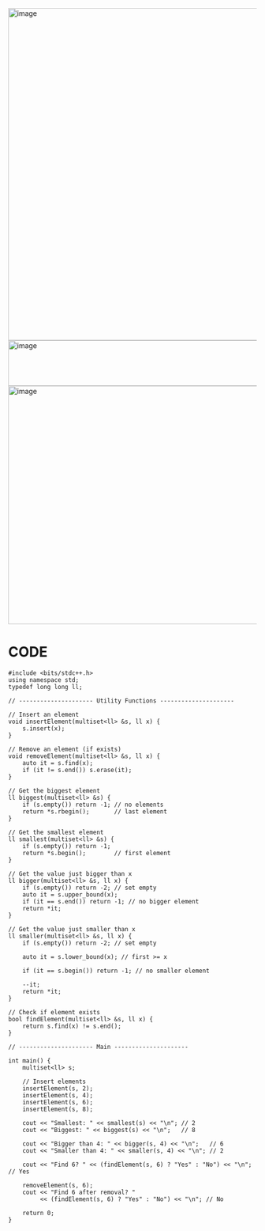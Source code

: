 
<img width="978" height="672" alt="image" src="https://github.com/user-attachments/assets/b130659e-3012-4a48-bd28-e79557bbdb72" />

<img width="862" height="92" alt="image" src="https://github.com/user-attachments/assets/19fe1cac-a70f-44b3-9c59-f3e2f570ed7c" />

<img width="826" height="482" alt="image" src="https://github.com/user-attachments/assets/c123c7a3-6492-4811-bb4d-15c6da916002" />


# CODE
```
#include <bits/stdc++.h>
using namespace std;
typedef long long ll;

// --------------------- Utility Functions ---------------------

// Insert an element
void insertElement(multiset<ll> &s, ll x) {
    s.insert(x);
}

// Remove an element (if exists)
void removeElement(multiset<ll> &s, ll x) {
    auto it = s.find(x);
    if (it != s.end()) s.erase(it);
}

// Get the biggest element
ll biggest(multiset<ll> &s) {
    if (s.empty()) return -1; // no elements
    return *s.rbegin();       // last element
}

// Get the smallest element
ll smallest(multiset<ll> &s) {
    if (s.empty()) return -1;
    return *s.begin();        // first element
}

// Get the value just bigger than x
ll bigger(multiset<ll> &s, ll x) {
    if (s.empty()) return -2; // set empty
    auto it = s.upper_bound(x); 
    if (it == s.end()) return -1; // no bigger element
    return *it;
}

// Get the value just smaller than x
ll smaller(multiset<ll> &s, ll x) {
    if (s.empty()) return -2; // set empty

    auto it = s.lower_bound(x); // first >= x

    if (it == s.begin()) return -1; // no smaller element

    --it; 
    return *it;
}

// Check if element exists
bool findElement(multiset<ll> &s, ll x) {
    return s.find(x) != s.end();
}

// --------------------- Main ---------------------

int main() {
    multiset<ll> s;

    // Insert elements
    insertElement(s, 2);
    insertElement(s, 4);
    insertElement(s, 6);
    insertElement(s, 8);

    cout << "Smallest: " << smallest(s) << "\n"; // 2
    cout << "Biggest: " << biggest(s) << "\n";   // 8

    cout << "Bigger than 4: " << bigger(s, 4) << "\n";   // 6
    cout << "Smaller than 4: " << smaller(s, 4) << "\n"; // 2

    cout << "Find 6? " << (findElement(s, 6) ? "Yes" : "No") << "\n"; // Yes

    removeElement(s, 6);
    cout << "Find 6 after removal? " 
         << (findElement(s, 6) ? "Yes" : "No") << "\n"; // No

    return 0;
}
```
